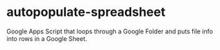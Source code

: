 # autopopulate-spreadsheet
Google Apps Script that loops through a Google Folder and puts file info into rows in a Google Sheet.
